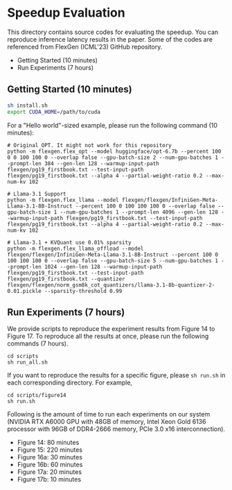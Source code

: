 # Speedup Evaluation
This directory contains source codes for evaluating the speedup. You can reproduce inference latency results in the paper. Some of the codes are referenced from FlexGen (ICML'23) GitHub repository.
- Getting Started (10 minutes)
- Run Experiments (7 hours)

## Getting Started (10 minutes)
```sh
sh install.sh
export CUDA_HOME=/path/to/cuda
```
For a "Hello world"-sized example, please run the following command (10 minutes):
```
# Original OPT. It might not work for this repository
python -m flexgen.flex_opt --model huggingface/opt-6.7b --percent 100 0 0 100 100 0 --overlap false --gpu-batch-size 2 --num-gpu-batches 1 --prompt-len 384 --gen-len 128 --warmup-input-path flexgen/pg19_firstbook.txt --test-input-path flexgen/pg19_firstbook.txt --alpha 4 --partial-weight-ratio 0.2 --max-num-kv 102

# Llama-3.1 Support
python -m flexgen.flex_llama --model flexgen/flexgen/InfiniGen-Meta-Llama-3.1-8B-Instruct --percent 100 0 100 100 100 0 --overlap false --gpu-batch-size 1 --num-gpu-batches 1 --prompt-len 4096 --gen-len 128 --warmup-input-path flexgen/pg19_firstbook.txt --test-input-path flexgen/pg19_firstbook.txt --alpha 4 --partial-weight-ratio 0.2 --max-num-kv 102

# Llama-3.1 + KVQuant use 0.01% sparsity 
python -m flexgen.flex_llama_offload --model flexgen/flexgen/InfiniGen-Meta-Llama-3.1-8B-Instruct --percent 100 0 100 100 100 0 --overlap false --gpu-batch-size 5 --num-gpu-batches 1 --prompt-len 1024 --gen-len 128 --warmup-input-path flexgen/pg19_firstbook.txt --test-input-path flexgen/pg19_firstbook.txt --quantizer flexgen/flexgen/norm_gsm8k_cot_quantizers/llama-3.1-8b-quantizer-2-0.01.pickle --sparsity-threshold 0.99
```
## Run Experiments (7 hours)
We provide scripts to reproduce the experiment results from Figure 14 to Figure 17. To reproduce all the results at once, please run the following commands (7 hours).
```
cd scripts
sh run_all.sh
```
If you want to reproduce the results for a specific figure, please `sh run.sh` in each corresponding directory. For example,
```
cd scripts/figure14
sh run.sh
```
Following is the amount of time to run each experiments on our system (NVIDIA RTX A6000 GPU with 48GB of memory, Intel Xeon Gold 6136 processor with 96GB of DDR4-2666 memory, PCIe 3.0 x16 interconnection).
- Figure 14: 80 minutes
- Figure 15: 220 minutes
- Figure 16a: 30 minutes
- Figure 16b: 60 minutes
- Figure 17a: 20 minutes
- Figure 17b: 10 minutes

